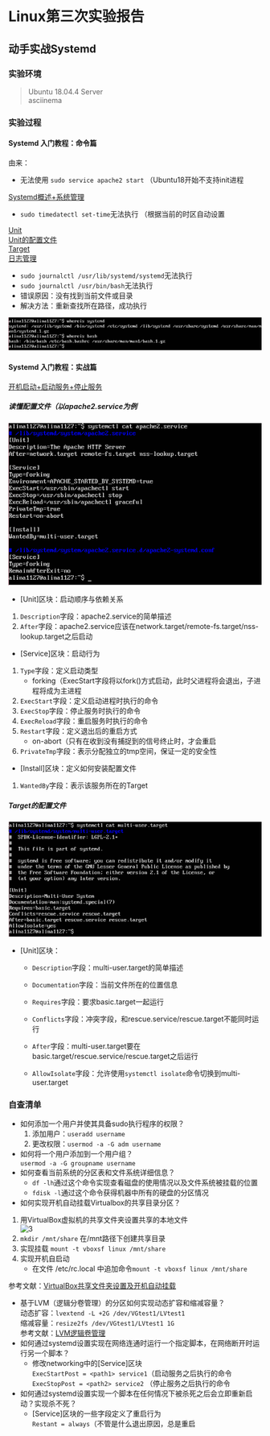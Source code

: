 # Linux第三次实验报告  

## 动手实战Systemd
  
### 实验环境  

>Ubuntu 18.04.4 Server  
>asciinema    

### 实验过程  
#### Systemd 入门教程：命令篇  
 由来： 
 
* 无法使用 ```sudo service apache2 start``` （Ubuntu18开始不支持init进程  

[Systemd概述+系统管理](https://asciinema.org/a/bz47QzPuIUbGk1VhOFvy2vDni)  

* ```sudo timedatectl set-time```无法执行 （根据当前的时区自动设置
  
[Unit](https://asciinema.org/a/QV7J2D03Xql4A5BTLnMOPHTIj)  
[Unit的配置文件](https://asciinema.org/a/KRx4DSTioIGWuBxlo6qU5iekK)  
[Target](https://asciinema.org/a/pFwgcqoy6bz98IO6m6HFzIwj3)  
[日志管理](https://asciinema.org/a/T9VgSKkNDpIqx1rm7feWwMmEw)
  
* ```sudo journalctl /usr/lib/systemd/systemd```无法执行  
* ```sudo journalctl /usr/bin/bash```无法执行  
* 错误原因：没有找到当前文件或目录
* 解决方法：重新查找所在路径，成功执行  

![1](./images/1.png)
#### Systemd 入门教程：实战篇  
[开机启动+启动服务+停止服务](https://asciinema.org/a/pc1W4lwJPWRJ57eksrYHmwNiK)
##### 读懂配置文件（以apache2.service为例
![2](./images/2.png)  

* [Unit]区块：启动顺序与依赖关系
 1. ```Description```字段：apache2.service的简单描述
 2. ```After```字段：apache2.service应该在network.target/remote-fs.target/nss-lookup.target之后启动
  
* [Service]区块：启动行为
 1. ```Type```字段：定义启动类型  
     * forking（ExecStart字段将以fork()方式启动，此时父进程将会退出，子进程将成为主进程
 2. ```ExecStart```字段：定义启动进程时执行的命令
 3. ```ExecStop```字段：停止服务时执行的命令
 4. ```ExecReload```字段：重启服务时执行的命令
 5. ```Restart```字段：定义退出后的重启方式  
     * on-abort（只有在收到没有捕捉到的信号终止时，才会重启
 6. ```PrivateTmp```字段：表示分配独立的tmp空间，保证一定的安全性

* [Install]区块：定义如何安装配置文件
 1. ```WantedBy```字段：表示该服务所在的Target
##### Target的配置文件  
![3](./images/3.PNG)  

* [Unit]区块：
  * ```Description```字段：multi-user.target的简单描述

  * ```Documentation```字段：当前文件所在的位置信息

  * ```Requires```字段：要求basic.target一起运行

  * ```Conflicts```字段：冲突字段，和rescue.service/rescue.target不能同时运行

  * ```After```字段：multi-user.target要在basic.target/rescue.service/rescue.target之后运行

  * ```AllowIsolate```字段：允许使用```systemctl isolate```命令切换到multi-user.target  


### 自查清单
* 如何添加一个用户并使其具备sudo执行程序的权限？  
  1. 添加用户：```useradd username```
  2. 更改权限：```usermod -a -G adm username```
* 如何将一个用户添加到一个用户组？  
```usermod -a -G groupname username```
* 如何查看当前系统的分区表和文件系统详细信息？  
  * ```df -lh```通过这个命令实现查看磁盘的使用情况以及文件系统被挂载的位置
  * ```fdisk -l```通过这个命令获得机器中所有的硬盘的分区情况
* 如何实现开机自动挂载Virtualbox的共享目录分区？  
 1. 用VirtualBox虚拟机的共享文件夹设置共享的本地文件  
![3](./images/4.png)  
 2. ```mkdir /mnt/share``` 在/mnt路径下创建共享目录  
 3. 实现挂载 ```mount -t vboxsf linux /mnt/share```  
 4. 实现开机自启动   
     * 在文件 /etc/rc.local 中追加命令```mount -t vboxsf linux /mnt/share```    
 
 参考文献：[VirtualBox共享文件夹设置及开机自动挂载](https://blog.csdn.net/ysh198554/article/details/73335844)

* 基于LVM（逻辑分卷管理）的分区如何实现动态扩容和缩减容量？  
动态扩容：```lvextend -L +2G /dev/VGtest1/LVtest1```  
缩减容量：```resize2fs /dev/VGtest1/LVtest1 1G```  
参考文献：[LVM逻辑卷管理](https://blog.51cto.com/13691477/2299707)
* 如何通过systemd设置实现在网络连通时运行一个指定脚本，在网络断开时运行另一个脚本？  
   * 修改networking中的[Service]区块  
   ```ExecStartPost = <path1> service1```（启动服务之后执行的命令  
   ```ExecStopPost = <path2> service2``` （停止服务之后执行的命令  
* 如何通过systemd设置实现一个脚本在任何情况下被杀死之后会立即重新启动？实现杀不死？  
   * [Service]区块的一些字段定义了重启行为  
   ```Restant = always```（不管是什么退出原因，总是重启